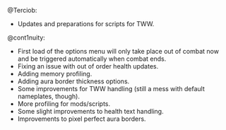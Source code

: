 @Terciob:
- Updates and preparations for scripts for TWW.

@cont1nuity:
- First load of the options menu will only take place out of combat now and be triggered automatically when combat ends.
- Fixing an issue with out of order health updates.
- Adding memory profiling.
- Adding aura border thickness options.
- Some improvements for TWW handling (still a mess with default nameplates, though).
- More profiling for mods/scripts.
- Some slight improvements to health text handling.
- Improvements to pixel perfect aura borders.

